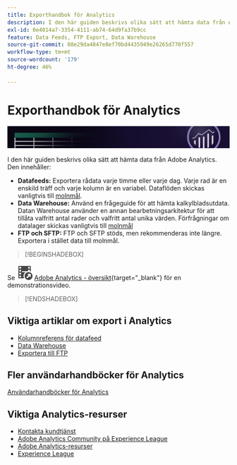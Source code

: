```yaml
---
title: Exporthandbok för Analytics
description: I den här guiden beskrivs olika sätt att hämta data från Adobe Analytics med hjälp av dataflöden och Data Warehouse.
exl-id: 0e4014a7-3354-4111-ab74-64d9fa37b9cc
feature: Data Feeds, FTP Export, Data Warehouse
source-git-commit: 08e29da4847e8ef70bd4435949e26265d770f557
workflow-type: tm+mt
source-wordcount: '179'
ht-degree: 46%

---
```


# Exporthandbok för Analytics

![Banderoll](../../assets/doc_banner_export.png)

I den här guiden beskrivs olika sätt att hämta data från Adobe Analytics. Den innehåller:

* **Datafeeds:** Exportera rådata varje timme eller varje dag. Varje rad är en enskild träff och varje kolumn är en variabel. Dataflöden skickas vanligtvis till [molnmål](/help/export/analytics-data-feed/create-feed.md).
* **Data Warehouse:** Använd en frågeguide för att hämta kalkylbladsutdata. Datan Warehouse använder en annan bearbetningsarkitektur för att tillåta valfritt antal rader och valfritt antal unika värden. Förfrågningar om datalager skickas vanligtvis till [molnmål](/help/export/data-warehouse/create-request/dw-request-report-destinations.md)
* **FTP och SFTP:** FTP och SFTP stöds, men rekommenderas inte längre. Exportera i stället data till molnmål.


>[!BEGINSHADEBOX]

Se ![VideoCheckedOut](/help/assets/icons/VideoCheckedOut.svg) [Adobe Analytics - översikt](https://video.tv.adobe.com/v/27429?quality=12&learn=on){target="_blank"} för en demonstrationsvideo.

>[!ENDSHADEBOX]


## Viktiga artiklar om export i Analytics

* [Kolumnreferens för datafeed](/help/export/analytics-data-feed/c-df-contents/datafeeds-reference.md)
* [Data Warehouse](data-warehouse/data-warehouse.md)
* [Exportera till FTP](ftp-and-sftp/ftp-overview.md)

## Fler användarhandböcker för Analytics

[Användarhandböcker för Analytics](https://experienceleague.adobe.com/docs/analytics.html?lang=sv-SE)

## Viktiga Analytics-resurser

* [Kontakta kundtjänst](https://experienceleague.adobe.com/sv?support-solution=Analytics&amp;lang=sv#support)
* [Adobe Analytics Community på Experience League](https://experienceleaguecommunities.adobe.com/t5/adobe-analytics/ct-p/adobe-analytics-community)
* [Adobe Analytics-resurser](https://experienceleaguecommunities.adobe.com/t5/adobe-analytics-discussions/adobe-analytics-resources/m-p/276666)
* [Experience League](https://landing.adobe.com/experience-league/)
